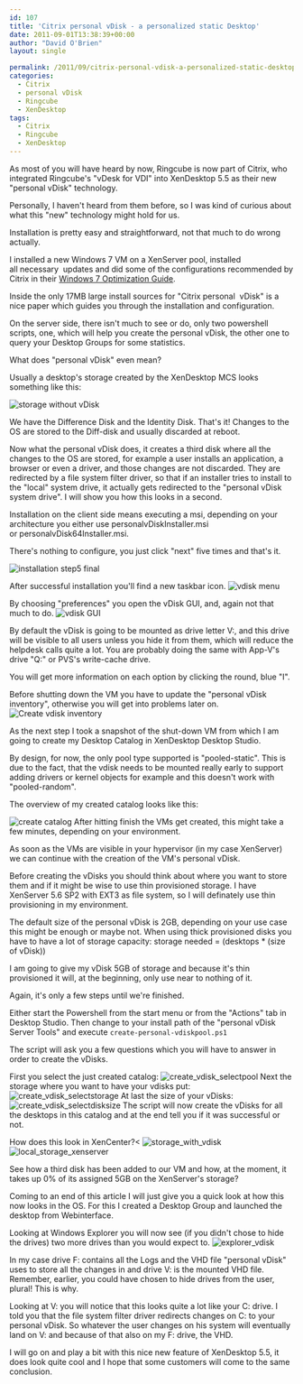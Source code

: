 ```yaml
---
id: 107
title: 'Citrix personal vDisk - a personalized static Desktop'
date: 2011-09-01T13:38:39+00:00
author: "David O'Brien"
layout: single

permalink: /2011/09/citrix-personal-vdisk-a-personalized-static-desktop/
categories:
  - Citrix
  - personal vDisk
  - Ringcube
  - XenDesktop
tags:
  - Citrix
  - Ringcube
  - XenDesktop
---
```

As most of you will have heard by now, Ringcube is now part of Citrix, who integrated Ringcube's "vDesk for VDI" into XenDesktop 5.5 as their new "personal vDisk" technology.

Personally, I haven't heard from them before, so I was kind of curious about what this "new" technology might hold for us.

Installation is pretty easy and straightforward, not that much to do wrong actually.

I installed a new Windows 7 VM on a XenServer pool, installed all necessary  updates and did some of the configurations recommended by Citrix in their [Windows 7 Optimization Guide](http://support.citrix.com/article/CTX127050).

Inside the only 17MB large install sources for "Citrix personal  vDisk" is a nice paper which guides you through the installation and configuration.

On the server side, there isn't much to see or do, only two powershell scripts, one, which will help you create the personal vDisk, the other one to query your Desktop Groups for some statistics.

What does "personal vDisk" even mean?

Usually a desktop's storage created by the XenDesktop MCS looks something like this:

![storage without vDisk](/media/2011/09/storage_no_vdisk.jpg "storage_no_vdisk")

We have the Difference Disk and the Identity Disk. That's it! Changes to the OS are stored to the Diff-disk and usually discarded at reboot.

Now what the personal vDisk does, it creates a third disk where all the changes to the OS are stored, for example a user installs an application, a browser or even a driver, and those changes are not discarded. They are redirected by a file system filter driver, so that if an installer tries to install to the "local" system drive, it actually gets redirected to the "personal vDisk system drive". I will show you how this looks in a second.

Installation on the client side means executing a msi, depending on your architecture you either use personalvDiskInstaller.msi or personalvDisk64Installer.msi.

There's nothing to configure, you just click "next" five times and that's it.

![installation step5 final](/media/2011/09/installation_step5_final.jpg "installation_step5_final")

After successful installation you'll find a new taskbar icon.
![vdisk menu](/media/2011/09/vdisk_menu.jpg "vdisk_menu")

By choosing "preferences" you open the vDisk GUI, and, again not that much to do.
![vdisk GUI](/media/2011/09/vdisk_GUI.jpg "vdisk_GUI")

By default the vDisk is going to be mounted as drive letter V:, and this drive will be visible to all users unless you hide it from them, which will reduce the helpdesk calls quite a lot. You are probably doing the same with App-V's drive "Q:" or PVS's write-cache drive.

You will get more information on each option by clicking the round, blue "I".

Before shutting down the VM you have to update the "personal vDisk inventory", otherwise you will get into problems later on.
![Create vdisk inventory](/media/2011/09/create_vdisk_inventory.jpg "Create the personal vDisk's inventory")

As the next step I took a snapshot of the shut-down VM from which I am going to create my Desktop Catalog in XenDesktop Desktop Studio.

By design, for now, the only pool type supported is "pooled-static". This is due to the fact, that the vdisk needs to be mounted really early to support adding drivers or kernel objects for example and this doesn't work with "pooled-random".

The overview of my created catalog looks like this:

![create catalog](/media/2011/09/create_catalog.jpg "create_catalog")
After hitting finish the VMs get created, this might take a few minutes, depending on your environment.

As soon as the VMs are visible in your hypervisor (in my case XenServer) we can continue with the creation of the VM's personal vDisk.

Before creating the vDisks you should think about where you want to store them and if it might be wise to use thin provisioned storage. I have XenServer 5.6 SP2 with EXT3 as file system, so I will definately use thin provisioning in my environment.

The default size of the personal vDisk is 2GB, depending on your use case this might be enough or maybe not. When using thick provisioned disks you have to have a lot of storage capacity: storage needed = (desktops * (size of vDisk))

I am going to give my vDisk 5GB of storage and because it's thin provisioned it will, at the beginning, only use near to nothing of it.

Again, it's only a few steps until we're finished.

Either start the Powershell from the start menu or from the "Actions" tab in Desktop Studio. Then change to your install path of the "personal vDisk Server Tools" and execute `create-personal-vdiskpool.ps1`

The script will ask you a few questions which you will have to answer in order to create the vDisks.

First you select the just created catalog: ![create_vdisk_selectpool](/media/2011/09/create_vdisk_selectpool.jpg "create_vdisk_selectpool")
Next the storage where you want to have your vdisks put:
![create_vdisk_selectstorage](/media/2011/09/create_vdisk_selectstorage.jpg "create_vdisk_selectstorage")
At last the size of your vDisks:
![create_vdisk_selectdisksize](/media/2011/09/create_vdisk_selectdisksize.jpg "create_vdisk_selectdisksize")
The script will now create the vDisks for all the desktops in this catalog and at the end tell you if it was successful or not.

How does this look in XenCenter?<
![storage_with_vdisk](/media/2011/09/storage_with_vdisk.jpg "storage_with_vdisk")
![local_storage_xenserver](/media/2011/09/local_storage_xenserver.jpg "local_storage_xenserver")

See how a third disk has been added to our VM and how, at the moment, it takes up 0% of its assigned 5GB on the XenServer's storage?

Coming to an end of this article I will just give you a quick look at how this now looks in the OS. For this I created a Desktop Group and launched the desktop from Webinterface.

Looking at Windows Explorer you will now see (if you didn't chose to hide the drives) two more drives than you would expect to.
![explorer_vdisk](/media/2011/09/explorer_vdisk.jpg "explorer_vdisk")

In my case drive F: contains all the Logs and the VHD file "personal vDisk" uses to store all the changes in and drive V: is the mounted VHD file. Remember, earlier, you could have chosen to hide drives from the user, plural! This is why.

Looking at V: you will notice that this looks quite a lot like your C: drive. I told you that the file system filter driver redirects changes on C: to your personal vDisk. So whatever the user changes on his system will eventually land on V: and because of that also on my F: drive, the VHD.

I will go on and play a bit with this nice new feature of XenDesktop 5.5, it does look quite cool and I hope that some customers will come to the same conclusion.




